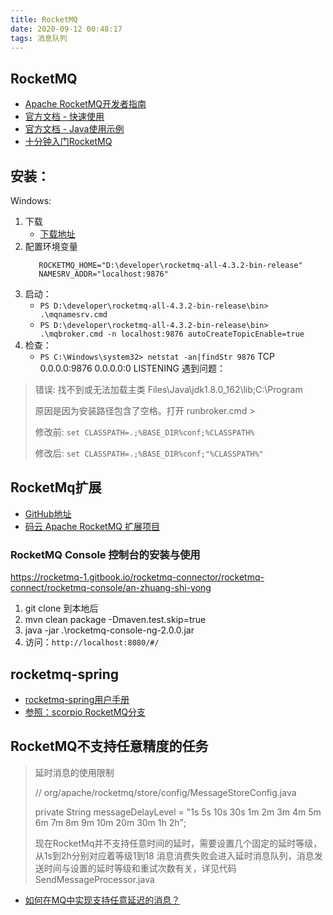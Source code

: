 ```yaml
---
title: RocketMQ
date: 2020-09-12 00:48:17
tags: 消息队列
---
```

## RocketMQ

- [Apache RocketMQ开发者指南](https://github.com/apache/rocketmq/tree/master/docs/cn)
- [官方文档 - 快速使用](https://rocketmq.apache.org/docs/quick-start/)
- [官方文档 - Java使用示例](https://github.com/apache/rocketmq/blob/master/docs/cn/RocketMQ_Example.md)
- [十分钟入门RocketMQ](http://jm.taobao.org/2017/01/12/rocketmq-quick-start-in-10-minutes/)

## 安装：
Windows:
1. 下载
    - [下载地址](https://archive.apache.org/dist/rocketmq/4.3.2/rocketmq-all-4.3.2-bin-release.zip)
2. 配置环境变量
    ```
       ROCKETMQ_HOME="D:\developer\rocketmq-all-4.3.2-bin-release"
       NAMESRV_ADDR="localhost:9876"
    ```
3. 启动：
    - `PS D:\developer\rocketmq-all-4.3.2-bin-release\bin> .\mqnamesrv.cmd`
    - `PS D:\developer\rocketmq-all-4.3.2-bin-release\bin> .\mqbroker.cmd -n localhost:9876 autoCreateTopicEnable=true`
4. 检查：
    - `PS C:\Windows\system32> netstat -an|findStr 9876`
        TCP    0.0.0.0:9876           0.0.0.0:0              LISTENING
遇到问题：
 
> 错误: 找不到或无法加载主类 Files\Java\jdk1.8.0_162\lib;C:\Program
> 
> 原因是因为安装路径包含了空格。打开 runbroker.cmd >
>
> 修改前: `set CLASSPATH=.;%BASE_DIR%conf;%CLASSPATH%`
>
> 修改后: `set CLASSPATH=.;%BASE_DIR%conf;"%CLASSPATH%"`



## RocketMq扩展
- [GitHub地址](https://github.com/apache/rocketmq-externals)
- [码云 Apache RocketMQ 扩展项目](https://gitee.com/mirrors/RocketMQ-Externals)


### RocketMQ Console 控制台的安装与使用
https://rocketmq-1.gitbook.io/rocketmq-connector/rocketmq-connect/rocketmq-console/an-zhuang-shi-yong

1. git clone 到本地后
2. mvn clean package -Dmaven.test.skip=true
3. java -jar .\rocketmq-console-ng-2.0.0.jar
4. 访问：`http://localhost:8080/#/`


## rocketmq-spring
- [rocketmq-spring用户手册](https://github.com/apache/rocketmq-spring/wiki/%E7%94%A8%E6%88%B7%E6%89%8B%E5%86%8C)
- [参照：scorpio RocketMQ分支](https://github.com/f981545521/scorpio/tree/scorpio_rocketmq_deep)

## RocketMQ不支持任意精度的任务
>
> 延时消息的使用限制
>
> // org/apache/rocketmq/store/config/MessageStoreConfig.java
>
> private String messageDelayLevel = "1s 5s 10s 30s 1m 2m 3m 4m 5m 6m 7m 8m 9m 10m 20m 30m 1h 2h";
>
> 现在RocketMq并不支持任意时间的延时，需要设置几个固定的延时等级，从1s到2h分别对应着等级1到18 消息消费失败会进入延时消息队列，消息发送时间与设置的延时等级和重试次数有关，详见代码SendMessageProcessor.java
>
- [如何在MQ中实现支持任意延迟的消息？](https://www.cnblogs.com/hzmark/p/mq-delay-msg.html)





